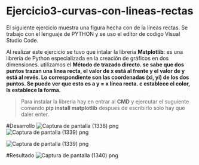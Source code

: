 # Ejercicio3-curvas-con-lineas-rectas
El siguiente ejercicio muestra una figura hecha con de la líneas rectas.
Se trabajo con el lenguaje de PYTHON y se uso el editor de codigo Visual Studio Code. 


Al realizar este ejercicio se tuvo que intalar la libreria **Matplotlib**: es una librería de Python especializada en la creación de gráficos en dos dimensiones.
utilizamos el **Método de trazado directo. se sabe que dos puntos trazan una línea recta, el valor de x está al frente y el valor de y está al revés. Lo correspondiente son las coordenadas (xi, yi) de los dos puntos. Se puede ver que esto es a y = x línea recta. c establece el color, ls establece la forma.**
> Para instalar la libreria hay en entrar al **CMD** y ejercutar el suguiente comando **pip install matplotlib** despues de escribirlo solo hay que daler enter.

#Desarrollo
![Captura de pantalla (1338) png](https://user-images.githubusercontent.com/71051834/136637122-c0cafbd6-88e6-4460-9db7-e3bf31450e73.jpg)
![Captura de pantalla (1339) png](https://user-images.githubusercontent.com/71051834/136637361-a3b109d7-f21e-452d-9e1c-030db3de152e.jpg)

![Captura de pantalla (1339) png](https://user-images.githubusercontent.com/71051834/136637124-29f5fc12-7174-4616-9eee-86588ebbada1.jpg)



#Resultado 
![Captura de pantalla (1340) png](https://user-images.githubusercontent.com/71051834/136637140-7db9eab4-e766-4bf0-a447-abed82cf3463.jpg)
